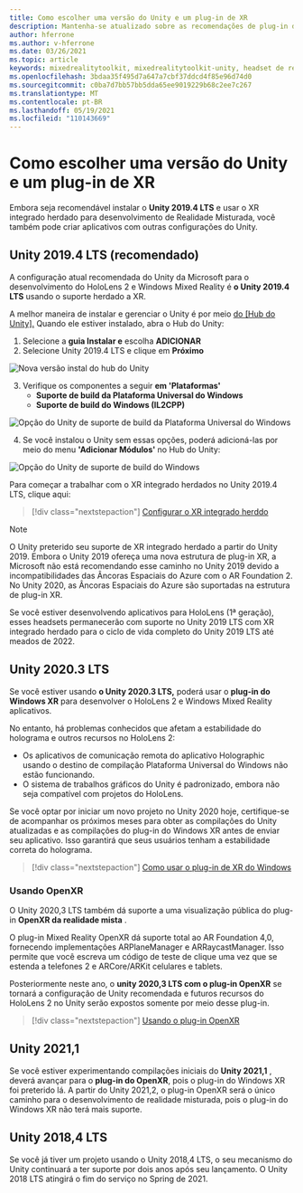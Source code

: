 ```yaml
---
title: Como escolher uma versão do Unity e um plug-in de XR
description: Mantenha-se atualizado sobre as recomendações de plug-in do Unity e XR mais recentes para o desenvolvimento de aplicativos holoLens.
author: hferrone
ms.author: v-hferrone
ms.date: 03/26/2021
ms.topic: article
keywords: mixedrealitytoolkit, mixedrealitytoolkit-unity, headset de realidade misturada, headset de realidade misturada do Windows, headset de realidade virtual, unity
ms.openlocfilehash: 3bdaa35f495d7a647a7cbf37ddcd4f85e96d74d0
ms.sourcegitcommit: c0ba7d7bb57bb5dda65ee9019229b68c2ee7c267
ms.translationtype: MT
ms.contentlocale: pt-BR
ms.lasthandoff: 05/19/2021
ms.locfileid: "110143669"
---
```

# <a name="choosing-a-unity-version-and-xr-plugin"></a>Como escolher uma versão do Unity e um plug-in de XR

Embora seja recomendável instalar o **Unity 2019.4 LTS** e usar o XR integrado herdado para desenvolvimento de Realidade Misturada, você também pode criar aplicativos com outras configurações do Unity.

## <a name="unity-20194-lts-recommended"></a>Unity 2019.4 LTS (recomendado)

A configuração atual recomendada do Unity da Microsoft para o desenvolvimento do HoloLens 2 e Windows Mixed Reality é **o Unity 2019.4 LTS** usando o suporte herdado a XR.

A melhor maneira de instalar e gerenciar o Unity é por meio <a href="https://unity3d.com/get-unity/download" target="_blank">do [Hub do Unity].</a> Quando ele estiver instalado, abra o Hub do Unity:

1. Selecione a **guia Instalar e** escolha **ADICIONAR**
2. Selecione Unity 2019.4 LTS e clique em **Próximo**

![Nova versão instal do hub do Unity](images/unity-hub-img-01.png)

3. Verifique os componentes a seguir **em 'Plataformas'**
    * **Suporte de build da Plataforma Universal do Windows** 
    * **Suporte de build do Windows (IL2CPP)**

![Opção do Unity de suporte de build da Plataforma Universal do Windows](../images/Unity_Install_Option_UWP.png)

4. Se você instalou o Unity sem essas opções, poderá adicioná-las por meio do menu **'Adicionar Módulos'** no Hub do Unity:

![Opção do Unity de suporte de build do Windows](../images/Unity_Install_Option_UWP2.png)

Para começar a trabalhar com o XR integrado herdados no Unity 2019.4 LTS, clique aqui:

> [!div class="nextstepaction"]
> [Configurar o XR integrado herddo](legacy-xr-support.md)

> [!NOTE]
> O Unity preterido seu suporte de XR integrado herdado a partir do Unity 2019.  Embora o Unity 2019 ofereça uma nova estrutura de plug-in XR, a Microsoft não está recomendando esse caminho no Unity 2019 devido a incompatibilidades das Âncoras Espaciais do Azure com o AR Foundation 2.  No Unity 2020, as Âncoras Espaciais do Azure são suportadas na estrutura de plug-in XR.

Se você estiver desenvolvendo aplicativos para HoloLens (1ª geração), esses headsets permanecerão com suporte no Unity 2019 LTS com XR integrado herdado para o ciclo de vida completo do Unity 2019 LTS até meados de 2022.

## <a name="unity-20203-lts"></a>Unity 2020.3 LTS 

Se você estiver usando **o Unity 2020.3 LTS,** poderá usar o **plug-in do Windows XR** para desenvolver o HoloLens 2 e Windows Mixed Reality aplicativos.

No entanto, há problemas conhecidos que afetam a estabilidade do holograma e outros recursos no HoloLens 2: 

* Os aplicativos de comunicação remota do aplicativo Holographic usando o destino de compilação Plataforma Universal do Windows não estão funcionando.
* O sistema de trabalhos gráficos do Unity é padronizado, embora não seja compatível com projetos do HoloLens.

Se você optar por iniciar um novo projeto no Unity 2020 hoje, certifique-se de acompanhar os próximos meses para obter as compilações do Unity atualizadas e as compilações do plug-in do Windows XR antes de enviar seu aplicativo.  Isso garantirá que seus usuários tenham a estabilidade correta do holograma.

> [!div class="nextstepaction"]
> [Como usar o plug-in de XR do Windows](windows-xr-plugin.md)

### <a name="using-openxr"></a>Usando OpenXR

O Unity 2020,3 LTS também dá suporte a uma visualização pública do plug-in **OpenXR da realidade mista** .

O plug-in Mixed Reality OpenXR dá suporte total ao AR Foundation 4,0, fornecendo implementações ARPlaneManager e ARRaycastManager. Isso permite que você escreva um código de teste de clique uma vez que se estenda a telefones 2 e ARCore/ARKit celulares e tablets. 

Posteriormente neste ano, o **unity 2020,3 LTS com o plug-in OpenXR** se tornará a configuração de Unity recomendada e futuros recursos do HoloLens 2 no Unity serão expostos somente por meio desse plug-in.

> [!div class="nextstepaction"]
> [Usando o plug-in OpenXR](openxr-getting-started.md)

## <a name="unity-20211"></a>Unity 2021,1

Se você estiver experimentando compilações iniciais do **Unity 2021,1** , deverá avançar para o **plug-in do OpenXR**, pois o plug-in do Windows XR foi preterido lá.  A partir do Unity 2021,2, o plug-in OpenXR será o único caminho para o desenvolvimento de realidade misturada, pois o plug-in do Windows XR não terá mais suporte.

## <a name="unity-20184-lts"></a>Unity 2018,4 LTS

Se você já tiver um projeto usando o Unity 2018,4 LTS, o seu mecanismo do Unity continuará a ter suporte por dois anos após seu lançamento.  O Unity 2018 LTS atingirá o fim do serviço no Spring de 2021.

